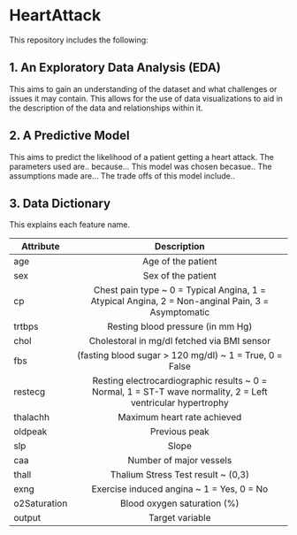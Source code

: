 # HeartAttack

This repository includes the following:

## 1. An Exploratory Data Analysis (EDA)
This aims to gain an understanding of the dataset and what challenges or issues it may contain. This allows for the use of data visualizations to aid in the description of the data and relationships within it.

## 2. A Predictive Model
This aims to predict the likelihood of a patient getting a heart attack. The parameters used are.. because... This model was chosen becasue.. The assumptions made are... The trade offs of this model include..

## 3. Data Dictionary
This explains each feature name.

| Attribute |  Description | 
|----------|:-------------:|
| age |  Age of the patient |
| sex |    Sex of the patient   |
| cp | Chest pain type ~ 0 = Typical Angina, 1 = Atypical Angina, 2 = Non-anginal Pain, 3 = Asymptomatic |
| trtbps | Resting blood pressure (in mm Hg) |
|chol | Cholestoral in mg/dl fetched via BMI sensor |
|fbs | (fasting blood sugar > 120 mg/dl) ~ 1 = True, 0 = False |
|restecg | Resting electrocardiographic results ~ 0 = Normal, 1 = ST-T wave normality, 2 = Left ventricular hypertrophy |
|thalachh | Maximum heart rate achieved |
|oldpeak | Previous peak|
| slp | Slope|
| caa | Number of major vessels|
| thall | Thalium Stress Test result ~ (0,3) |
| exng | Exercise induced angina ~ 1 = Yes, 0 = No |
| o2Saturation | Blood oxygen saturation (%) |
| output | Target variable|